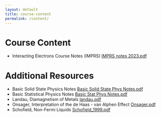 ```yaml
---
layout: default
title: course-content
permalink: /content/
---
```


# Course Content
- Interacting Electrons Course Notes (IMPRS) [IMPRS notes 2023.pdf](https://github.com/interacting-electrons/interacting-electrons.github.io/files/10501389/IMPRS.notes.2023.pdf)


# Additional Resources
- Basic Solid State Physics Notes [Basic Solid State Phys Notes.pdf](https://github.com/interacting-electrons/interacting-electrons.github.io/files/10501351/Basic.Solid.State.Phys.Notes.pdf)
- Basic Statistical Physics Notes [Basic Stat Phys Notes.pdf](https://github.com/interacting-electrons/interacting-electrons.github.io/files/10501354/Basic.Stat.Phys.Notes.pdf)
- Landau, Diamagnetism of Metals [landau.pdf](https://github.com/interacting-electrons/interacting-electrons.github.io/files/10501412/landau.pdf)
- Onsager, Interpretation of the de Haas - van Alphen Effect [Onsager.pdf](https://github.com/interacting-electrons/interacting-electrons.github.io/files/10501436/Onsager.pdf)
- Schofield, Non-Fermi Liquids [Schofield_1999.pdf](https://github.com/interacting-electrons/interacting-electrons.github.io/files/10501447/Schofield_1999.pdf)
